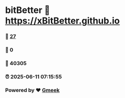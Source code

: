 # bitBetter :link: https://xBitBetter.github.io 
### :page_facing_up: [27](https://xBitBetter.github.io/tag.html) 
### :speech_balloon: 0 
### :hibiscus: 40305 
### :alarm_clock: 2025-06-11 07:15:55 
### Powered by :heart: [Gmeek](https://github.com/Meekdai/Gmeek)
